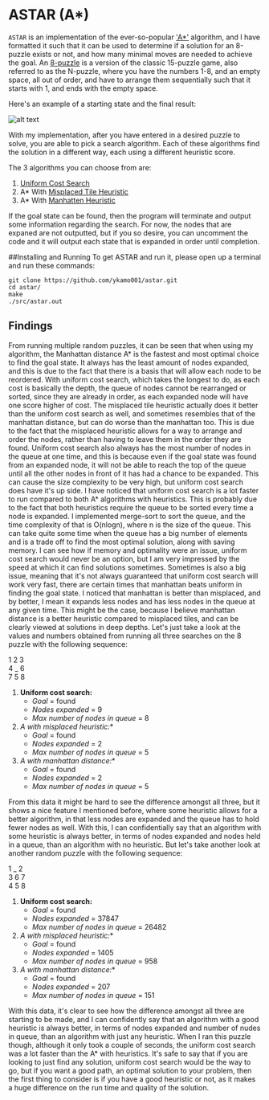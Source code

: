 # ASTAR (A*)
`ASTAR` is an implementation of the ever-so-popular ['A*'](https://en.wikipedia.org/wiki/A*_search_algorithm) algorithm, and I have formatted it such that it can be used to determine if a solution for an 8-puzzle exists or not, and how many minimal moves are needed to achieve the goal. 
An [8-puzzle](https://en.wikipedia.org/wiki/15_puzzle) is a version of the classic 15-puzzle game, also referred to as the N-puzzle, where you have the numbers 1-8, and an empty space, all out of order, and have to arrange them sequentially such that it starts with 1, and ends with the empty space.

Here's an example of a starting state and the final result:

![alt text](https://pravj.github.io/images/states.jpg)

With my implementation, after you have entered in a desired puzzle to solve, you are able to pick a search algorithm.
Each of these algorithms find the solution in a different way, each using a different heuristic score. 

The 3 algorithms you can choose from are: 

1. [Uniform Cost Search](https://en.wikipedia.org/wiki/Dijkstra%27s_algorithm#Practical_optimizations_and_infinite_graphs)
2. A* With [Misplaced Tile Heuristic](https://heuristicswiki.wikispaces.com/Misplaced+Tiles)
3. A* With [Manhatten Heuristic](https://heuristicswiki.wikispaces.com/Manhattan+Distance)

If the goal state can be found, then the program will terminate and output some information regarding the search. For now, the nodes that are expaned are not outputted, but if you so desire, you can uncomment the code and it will output each state that is expanded in order until completion.

##Installing and Running
To get ASTAR and run it, please open up a terminal and run these commands:
```
git clone https://github.com/ykamo001/astar.git
cd astar/
make
./src/astar.out
```

## Findings
From running multiple random puzzles, it can be seen that when using my algorithm, the Manhattan distance A* is the fastest and most optimal choice to find the goal state. 
It always has the least amount of nodes expanded, and this is due to the fact that there is a basis that will allow each node to be reordered. 
With uniform cost search, which takes the longest to do, as each cost is basically the depth, the queue of nodes cannot be rearranged or sorted, since they are already in order, as each expanded node will have one score higher of cost. 
The misplaced tile heuristic actually does it better than the uniform cost search as well, and sometimes resembles that of the manhattan distance, but can do worse than the manhattan too. 
This is due to the fact that the misplaced heuristic allows for a way to arrange and order the nodes, rather than having to leave them in the order they are found. 
Uniform cost search also always has the most number of nodes in the queue at one time, and this is because even if the goal state was found from an expanded node, it will not be able to reach the top of the queue until all the other nodes in front of it has had a chance to be expanded. 
This can cause the size complexity to be very high, but uniform cost search does have it's up side. 
I have noticed that uniform cost search is a lot faster to run compared to both A* algorithms with heuristics. 
This is probably due to the fact that both heuristics require the queue to be sorted every time a node is expanded. 
I implemented merge-sort to sort the queue, and the time complexity of that is O(nlogn), where n is the size of the queue. 
This can take quite some time when the queue has a big number of elements and is a trade off to find the most optimal solution, along with saving memory. 
I can see how if memory and optimality were an issue, uniform cost search would never be an option, but I am very impressed by the speed at which it can find solutions sometimes. 
Sometimes is also a big issue, meaning that it's not always guaranteed that uniform cost search will work very fast, there are certain times that manhattan beats uniform in finding the goal state. 
I noticed that manhattan is better than misplaced, and by better, I mean it expands less nodes and has less nodes in the queue at any given time. 
This might be the case, because I believe manhattan distance is a better heuristic compared to misplaced tiles, and can be clearly viewed at solutions in deep depths. 
Let's just take a look at the values and numbers obtained from running all three searches on the 8 puzzle with the following sequence:

1 2 3 <br/>
4 _ 6 <br/>
7 5 8 <br/>

1. **Uniform cost search:**
      * _Goal_ = found
      * _Nodes expanded_ = 9
      * _Max number of nodes in queue_ = 8
2. **A* with misplaced heuristic:**
      * _Goal_ = found
      * _Nodes expanded_ = 2
      * _Max number of nodes in queue_ = 5
3. **A* with manhattan distance:**
      * _Goal_ = found
      * _Nodes expanded_ = 2
      * _Max number of nodes in queue_ = 5

From this data it might be hard to see the difference amongst all three, but it shows a nice feature I mentioned before, where some heuristic allows for a better algorithm, in that less nodes are expanded and the queue has to hold fewer nodes as well. 
With this, I can confidentially say that an algorithm with some heuristic is always better, in terms of nodes expanded and nodes held in a queue, than an algorithm with no heuristic. 
But let's take another look at another random puzzle with the following sequence:

1 _ 2 <br/>
3 6 7 <br/>
4 5 8 <br/>

1. **Uniform cost search:**
    * _Goal_ = found
    * _Nodes expanded_ = 37847  
    * _Max number of nodes in queue_ = 26482
2. **A* with misplaced heuristic:**
    * _Goal_ = found
    * _Nodes expanded_ = 1405
    * _Max number of nodes in queue_ = 958
3. **A* with manhattan distance:**
    * _Goal_ = found
    * _Nodes expanded_ = 207
    * _Max number of nodes in queue_ = 151

With this data, it's clear to see how the difference amongst all three are starting to be made, and I can confidently say that an algorithm with a good heuristic is always better, in terms of nodes expanded and number of nudes in queue, than an algorithm with just any heuristic. 
When I ran this puzzle though, although it only took a couple of seconds, the uniform cost search was a lot faster than the A* with heuristics. 
It's safe to say that if you are looking to just find any solution, uniform cost search would be the way to go, but if you want a good path, an optimal solution to your problem, then the first thing to consider is if you have a good heuristic or not, as it makes a huge difference on the run time and quality of the solution.
